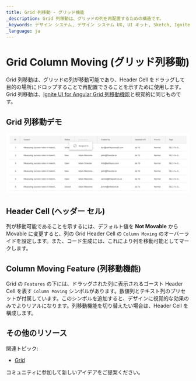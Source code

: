 ```yaml
---
title: Grid 列移動 - グリッド機能
_description: Grid 列移動は、グリッドの列を再配置するための構造です。
_keywords: デザイン システム, デザイン システム UX, UI キット, Sketch, Ignite UI for Angular, Sketch to Angular, Angular, Angular デザイン システム, Sketch からコードをエクスポート, Angular 用のデザイン キット, Sketch HTML, Sketch to HTML, Sketch UI キット
_language: ja
---
```


# Grid Column Moving (グリッド列移動)

Grid 列移動は、グリッドの列が移動可能であり、Header Cell をドラッグして目的の場所にドロップすることで再配置できることを示すために使用します。Grid 列移動は、[Ignite UI for Angular Grid 列移動機能](https://jp.infragistics.com/products/ignite-ui-angular/angular/components/grid/column_moving.html)と視覚的に同じものです。

## Grid 列移動デモ

<img class="responsive-img" src="../images/grid_column_moving_demo.png" srcset="../images/grid_column_moving_demo@2x.png 2x" />

## Header Cell (ヘッダー セル)

列が移動可能であることを示するには、デフォルト値を **Not Movable** から Movable に変更すると、列の Grid Header Cell の `Column Moving` のオーバーライドを設定します。また、コード生成には、これにより列を移動可能としてマークします。

## Column Moving Feature (列移動機能)

Grid の `Features` の下には、ドラッグされた列に表示されるゴースト Header Cell を表す `Column Moving` シンボルがあります。数値列とテキスト列のプリセットが付属しています。このシンボルを追加すると、デザインに視覚的な効果のみでよりリアルになります。列移動機能を切り替えたい場合は、Header Cell を構成します。

## その他のリソース

関連トピック:

- [Grid](grid.md)
  <div class="divider--half"></div>

コミュニティに参加して新しいアイデアをご提案ください。
